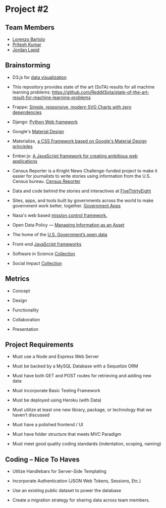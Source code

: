 # Project #2

## Team Members

- [Lorenzo Bartolo](<https://github.com/Bigg-Iron>)
- [Pritesh Kumar](<https://github.com/priteshkumar>)
- [Jordan Lapid](<https://github.com/jordanlapid>)

## Brainstorming

- D3.js for [data visualization](<https://d3js.org/>)

- This repository provides state of the art (SoTA) results for all machine learning problems: <https://github.com/RedditSota/state-of-the-art-result-for-machine-learning-problems>

- Frappe: [Simple, responsive, modern SVG Charts with zero dependencies](<https://github.com/frappe/charts>)

- Django: [Python Web framework](<https://github.com/django/django>)

- Google's [Material Design](<https://material.io/guidelines/#>)

- Materialize, [a CSS Framework based on Google's Material Design principles](<http://materializecss.com/>)

- Ember.js: [A JavaScript framework for creating ambitious web applications](<https://www.emberjs.com/>)

- Census Reporter is a Knight News Challenge-funded project to make it easier for journalists to write stories using information from the U.S. Census bureau. [Census Reporter](<https://github.com/censusreporter/censusreporter>)

- Data and code behind the stories and interactives at [FiveThirtyEight](<https://github.com/fivethirtyeight/data>)

- Sites, apps, and tools built by governments across the world to make government work better, together. [Government Apps](<https://github.com/collections/government>)

- Nasa's web based [mission control framework.](<https://nasa.github.io/openmct/>)

- Open Data Policy — [Managing Information as an Asset](<https://github.com/project-open-data/project-open-data.github.io>)

- The home of the [U.S. Government’s open data](<https://www.data.gov/>)

- Front-end [JavaScript frameworks](<https://github.com/collections/front-end-javascript-frameworks>)

- Software in Science [Collection](<https://github.com/collections/software-in-science>)

- Social Impact [Collection](<https://github.com/collections/social-impact>)

## Metrics

- Concept

- Design

- Functionality

- Collaboration

- Presentation

## Project Requirements

- Must use a Node and Express Web Server

- Must be backed by a MySQL Database with a Sequelize ORM

- Must have both GET and POST routes for retrieving and adding new data

- Must incorporate Basic Testing Framework

- Must be deployed using Heroku (with Data)

- Must utilize at least one new library, package, or technology that we haven’t discussed

- Must have a polished frontend / UI

- Must have folder structure that meets MVC Paradigm

- Must meet good quality coding standards (indentation, scoping, naming)

## Coding – Nice To Haves

- Utilize Handlebars for Server-Side Templating

- Incorporate Authentication (JSON Web Tokens, Sessions, Etc.)

- Use an existing public dataset to power the database

- Create a migration strategy for sharing data across team members.